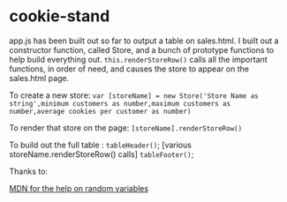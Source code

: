 # cookie-stand
app.js has been built out so far to output a table on sales.html. I built out a constructor function, called Store, and a bunch of prototype functions to help build everything out. `this.renderStoreRow()` calls all the important functions, in order of need, and causes the store to appear on the sales.html page.

To create a new store:
`var [storeName] = new Store('Store Name as string',minimum customers as number,maximum customers as number,average cookies per customer as number)`

To render that store on the page:
`[storeName].renderStoreRow()`

To build out the full table :
`tableHeader()`;
[various storeName.renderStoreRow() calls]
`tableFooter()`;

Thanks to: 

[MDN for the help on random variables](https://developer.mozilla.org/en-US/docs/Web/JavaScript/Reference/Global_Objects/Math/random)